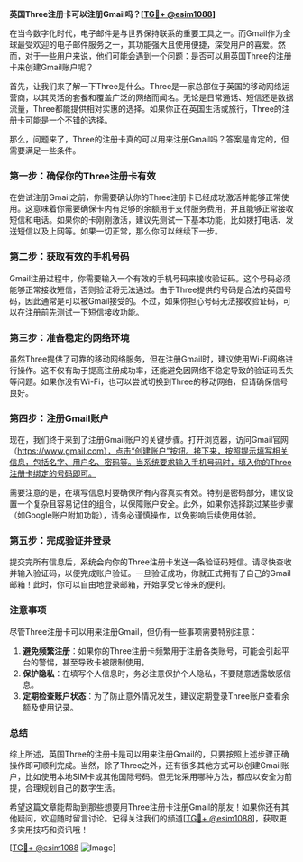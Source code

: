 **英国Three注册卡可以注册Gmail吗？[[TG💪+ @esim1088](https://t.me/s/esim1088)]**

在当今数字化时代，电子邮件是与世界保持联系的重要工具之一。而Gmail作为全球最受欢迎的电子邮件服务之一，其功能强大且使用便捷，深受用户的喜爱。然而，对于一些用户来说，他们可能会遇到一个问题：是否可以用英国Three的注册卡来创建Gmail账户呢？

首先，让我们来了解一下Three是什么。Three是一家总部位于英国的移动网络运营商，以其灵活的套餐和覆盖广泛的网络而闻名。无论是日常通话、短信还是数据流量，Three都能提供相对实惠的选择。如果你正在英国生活或旅行，Three的注册卡可能是一个不错的选择。

那么，问题来了，Three的注册卡真的可以用来注册Gmail吗？答案是肯定的，但需要满足一些条件。

### **第一步：确保你的Three注册卡有效**
在尝试注册Gmail之前，你需要确认你的Three注册卡已经成功激活并能够正常使用。这意味着你需要确保卡内有足够的余额用于支付服务费用，并且能够正常接收短信和电话。如果你的卡刚刚激活，建议先测试一下基本功能，比如拨打电话、发送短信以及上网等。如果一切正常，那么你可以继续下一步。

### **第二步：获取有效的手机号码**
Gmail注册过程中，你需要输入一个有效的手机号码来接收验证码。这个号码必须能够正常接收短信，否则验证将无法通过。由于Three提供的号码是合法的英国号码，因此通常是可以被Gmail接受的。不过，如果你担心号码无法接收验证码，可以在注册前先测试一下短信接收功能。

### **第三步：准备稳定的网络环境**
虽然Three提供了可靠的移动网络服务，但在注册Gmail时，建议使用Wi-Fi网络进行操作。这不仅有助于提高注册成功率，还能避免因网络不稳定导致的验证码丢失等问题。如果你没有Wi-Fi，也可以尝试切换到Three的移动网络，但请确保信号良好。

### **第四步：注册Gmail账户**
现在，我们终于来到了注册Gmail账户的关键步骤。打开浏览器，访问Gmail官网（https://www.gmail.com），点击“创建账户”按钮。接下来，按照提示填写相关信息，包括名字、用户名、密码等。当系统要求输入手机号码时，填入你的Three注册卡绑定的号码即可。

需要注意的是，在填写信息时要确保所有内容真实有效。特别是密码部分，建议设置一个复杂且容易记住的组合，以保障账户安全。此外，如果你选择跳过某些步骤（如Google账户附加功能），请务必谨慎操作，以免影响后续使用体验。

### **第五步：完成验证并登录**
提交完所有信息后，系统会向你的Three注册卡发送一条验证码短信。请尽快查收并输入验证码，以便完成账户验证。一旦验证成功，你就正式拥有了自己的Gmail邮箱！此时，你可以自由地登录邮箱，开始享受它带来的便利。

### **注意事项**
尽管Three注册卡可以用来注册Gmail，但仍有一些事项需要特别注意：
1. **避免频繁注册**：如果你的Three注册卡频繁用于注册各类账号，可能会引起平台的警惕，甚至导致卡被限制使用。
2. **保护隐私**：在填写个人信息时，务必注意保护个人隐私，不要随意透露敏感信息。
3. **定期检查账户状态**：为了防止意外情况发生，建议定期登录Three账户查看余额及使用记录。

### **总结**
综上所述，英国Three的注册卡是可以用来注册Gmail的，只要按照上述步骤正确操作即可顺利完成。当然，除了Three之外，还有很多其他方式可以创建Gmail账户，比如使用本地SIM卡或其他国际号码。但无论采用哪种方法，都应以安全为前提，合理规划自己的数字生活。

希望这篇文章能帮助到那些想要用Three注册卡注册Gmail的朋友！如果你还有其他疑问，欢迎随时留言讨论。记得关注我们的频道[[TG💪+ @esim1088](https://t.me/s/esim1088)]，获取更多实用技巧和资讯哦！

[[TG💪+ @esim1088](https://t.me/s/esim1088) ![Image](https://i.postimg.cc/4NQfJmqS/Snipaste-2025-05-13-00-14-12.png)]